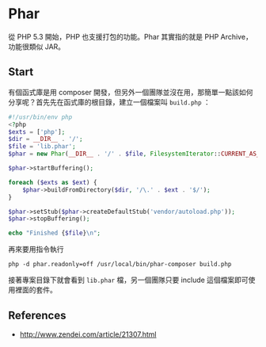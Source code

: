 # Phar

從 PHP 5.3 開始，PHP 也支援打包的功能。Phar 其實指的就是 PHP Archive，功能很類似 JAR。

## Start

有個函式庫是用 composer 開發，但另外一個團隊並沒在用，那簡單一點該如何分享呢？首先先在函式庫的根目錄，建立一個檔案叫 `build.php` ：

```php
#!/usr/bin/env php
<?php
$exts = ['php'];
$dir = __DIR__ . '/';
$file = 'lib.phar';
$phar = new Phar(__DIR__ . '/' . $file, FilesystemIterator::CURRENT_AS_FILEINFO | FilesystemIterator::KEY_AS_FILENAME, $file);

$phar->startBuffering();

foreach ($exts as $ext) {
    $phar->buildFromDirectory($dir, '/\.' . $ext . '$/');
}

$phar->setStub($phar->createDefaultStub('vendor/autoload.php'));
$phar->stopBuffering();

echo "Finished {$file}\n";
```

再來要用指令執行

```
php -d phar.readonly=off /usr/local/bin/phar-composer build.php
```

接著專案目錄下就會看到 `lib.phar` 檔，另一個團隊只要 include 這個檔案即可使用裡面的套件。

## References

* http://www.zendei.com/article/21307.html
